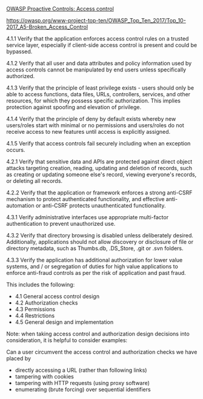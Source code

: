 [OWASP Proactive Controls: Access control](https://owasp.org/www-project-proactive-controls/v3/en/c7-enforce-access-controls)

https://owasp.org/www-project-top-ten/OWASP_Top_Ten_2017/Top_10-2017_A5-Broken_Access_Control




4.1.1	Verify that the application enforces access control rules on a trusted service layer, especially if client-side access control is present and could be bypassed.

4.1.2	Verify that all user and data attributes and policy information used by access controls cannot be manipulated by end users unless specifically authorized.

4.1.3	Verify that the principle of least privilege exists - users should only be able to access functions, data files, URLs, controllers, services, and other resources, for which they possess specific authorization. This implies protection against spoofing and elevation of privilege. 

4.1.4	Verify that the principle of deny by default exists whereby new users/roles start with minimal or no permissions and users/roles do not receive access to new features until access is explicitly assigned.  

4.1.5	Verify that access controls fail securely including when an exception occurs. 

4.2.1	Verify that sensitive data and APIs are protected against direct object attacks targeting creation, reading, updating and deletion of records, such as creating or updating someone else's record, viewing everyone's records, or deleting all records.

4.2.2	Verify that the application or framework enforces a strong anti-CSRF mechanism to protect authenticated functionality, and effective anti-automation or anti-CSRF protects unauthenticated functionality.

4.3.1	Verify administrative interfaces use appropriate multi-factor authentication to prevent unauthorized use.

4.3.2	Verify that directory browsing is disabled unless deliberately desired. Additionally, applications should not allow discovery or disclosure of file or directory metadata, such as Thumbs.db, .DS_Store, .git or .svn folders.

4.3.3	Verify the application has additional authorization  for lower value systems, and / or segregation of duties for high value applications to enforce anti-fraud controls as per the risk of application and past fraud.



This includes the following:

- 4.1 General access control design
- 4.2 Authorization checks
- 4.3 Permissions
- 4.4 Restrictions
- 4.5 General design and implementation


Note: when taking access control and authorization design decisions into consideration, it is helpful to consider examples:

Can a user circumvent the access control and authorization checks we have placed by
- directly accessing a URL (rather than following links)
- tampering with cookies
- tampering with HTTP requests (using proxy software)
- enumerating (brute forcing) over sequential identifiers


